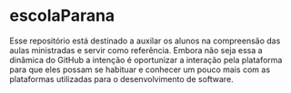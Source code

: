 # escolaParana
Esse repositório está destinado a auxilar os alunos na compreensão das aulas ministradas e servir como referência. Embora não seja essa a dinâmica do GitHub a intenção é oportunizar a interação pela plataforma para que eles possam se habituar e conhecer um pouco mais com as plataformas utilizadas para o desenvolvimento de software.
